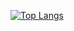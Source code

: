 [![Top Langs](https://github-readme-stats.vercel.app/api/top-langs/?username=vantage-ola&&hide=css&layout=compact)](https://github.com/anuraghazra/github-readme-stats)
